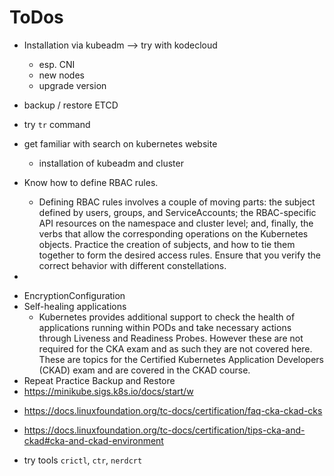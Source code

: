 # ToDos

- Installation via kubeadm --> try with kodecloud
  - esp. CNI
  - new nodes
  - upgrade version
- backup / restore ETCD
- try `tr` command
- get familiar with search on kubernetes website
  - installation of kubeadm and cluster


- Know how to define RBAC rules. 
  - Defining RBAC rules involves a couple of moving parts: the subject defined by users, groups, and ServiceAccounts; the RBAC-specific API resources on the namespace and cluster level; and, finally, the verbs that allow the corresponding operations on the Kubernetes objects. Practice the creation of subjects, and how to tie them together to form the desired access rules. Ensure that you verify the correct behavior with different constellations.
- 



* EncryptionConfiguration
* Self-healing applications
    * Kubernetes provides additional support to check the health of applications running within PODs and take necessary actions through Liveness and Readiness Probes. However these are not required for the CKA exam and as such they are not covered here. These are topics for the Certified Kubernetes Application Developers (CKAD) exam and are covered in the CKAD course.
* Repeat Practice Backup and Restore
* https://minikube.sigs.k8s.io/docs/start/w 




- https://docs.linuxfoundation.org/tc-docs/certification/faq-cka-ckad-cks
- https://docs.linuxfoundation.org/tc-docs/certification/tips-cka-and-ckad#cka-and-ckad-environment 

- try tools `crictl`, `ctr`, `nerdcrt`